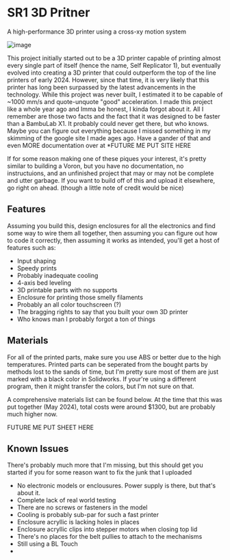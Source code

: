 # SR1 3D Pritner
A high-performance 3D printer using a cross-xy motion system

![image](https://github.com/user-attachments/assets/7a32f252-2347-442e-a39b-a99dc09183ce)

This project initially started out to be a 3D printer capable of printing almost every single part of itself (hence the name, Self Replicator 1), but eventually evolved into creating a 3D printer that could outperform the top of the line printers of early 2024. However, since that time, it is very likely that this printer has long been surpassed by the latest advancements in the technology. While this project was never built, I estimated it to be capable of ~1000 mm/s and quote-unquote "good" acceleration. I made this project like a whole year ago and Imma be honest, I kinda forgot about it. All I remember are those two facts and the fact that it was designed to be faster than a BambuLab X1. It probably could never get there, but who knows. Maybe you can figure out everything because I missed something in my skimming of the google site I made ages ago. Have a gander of that and even MORE documentation over at *FUTURE ME PUT SITE HERE

If for some reason making one of these piques your interest, it's pretty similar to building a Voron, but you have no documentation, no instructuions, and an unfinished project that may or may not be complete and utter garbage. If you want to build off of this and upload it elsewhere, go right on ahead. (though a little note of credit would be nice)

## Features
Assuming you build this, design enclosures for all the electronics and find some way to wire them all together, then assuming you can figure out how to code it correctly, then assuming it works as intended, you'll get a host of features such as:
 - Input shaping
 - Speedy prints
 - Probably inadequate cooling
 - 4-axis bed leveling
 - 3D printable parts with no supports
 - Enclosure for printing those smelly filaments
 - Probably an all color touchscreen (?)
 - The bragging rights to say that you built your own 3D printer
 - Who knows man I probably forgot a ton of things

## Materials
For all of the printed parts, make sure you use ABS or better due to the high temperatures. Printed parts can be seperated from the bought parts by methods lost to the sands of time, but I'm pretty sure most of them are just marked with a black color in Solidworks. If your're using a different program, then it might transfer the colors, but I'm not sure on that. 

A comprehensive materials list can be found below. At the time that this was put together (May 2024), total costs were around $1300, but are probably much higher now.

FUTURE ME PUT SHEET HERE

## Known Issues
There's probably much more that I'm missing, but this should get you started if you for some reason want to fix the junk that I uploaded
 - No electronic models or enclousures. Power supply is there, but that's about it. 
 - Complete lack of real world testing
 - There are no screws or fasteners in the model
 - Cooling is probably sub-par for such a fast printer
 - Enclosure acryllic is lacking holes in places
 - Enclosure acryllic clips into stepper motors when closing top lid
 - There's no places for the belt pullies to attach to the mechanisms
 - Still using a BL Touch
 - 
